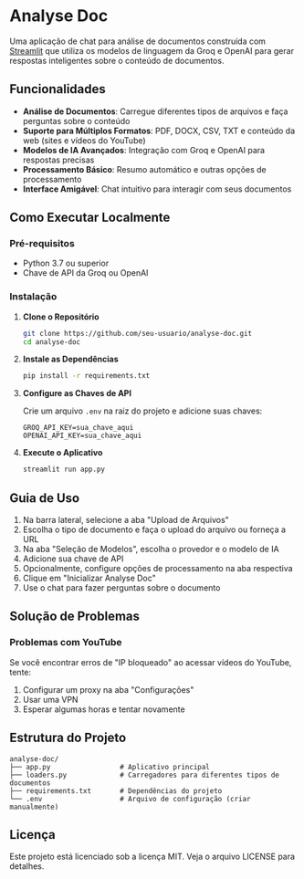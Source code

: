 # Analyse Doc

Uma aplicação de chat para análise de documentos construída com [Streamlit](https://streamlit.io) que utiliza os modelos de linguagem da Groq e OpenAI para gerar respostas inteligentes sobre o conteúdo de documentos.

## Funcionalidades

- **Análise de Documentos**: Carregue diferentes tipos de arquivos e faça perguntas sobre o conteúdo
- **Suporte para Múltiplos Formatos**: PDF, DOCX, CSV, TXT e conteúdo da web (sites e vídeos do YouTube)
- **Modelos de IA Avançados**: Integração com Groq e OpenAI para respostas precisas
- **Processamento Básico**: Resumo automático e outras opções de processamento
- **Interface Amigável**: Chat intuitivo para interagir com seus documentos

## Como Executar Localmente

### Pré-requisitos

- Python 3.7 ou superior
- Chave de API da Groq ou OpenAI

### Instalação

1. **Clone o Repositório**

   ```bash
   git clone https://github.com/seu-usuario/analyse-doc.git
   cd analyse-doc
   ```

2. **Instale as Dependências**

   ```bash
   pip install -r requirements.txt
   ```

3. **Configure as Chaves de API**

   Crie um arquivo `.env` na raiz do projeto e adicione suas chaves:

   ```
   GROQ_API_KEY=sua_chave_aqui
   OPENAI_API_KEY=sua_chave_aqui
   ```

4. **Execute o Aplicativo**

   ```bash
   streamlit run app.py
   ```

## Guia de Uso

1. Na barra lateral, selecione a aba "Upload de Arquivos"
2. Escolha o tipo de documento e faça o upload do arquivo ou forneça a URL
3. Na aba "Seleção de Modelos", escolha o provedor e o modelo de IA
4. Adicione sua chave de API
5. Opcionalmente, configure opções de processamento na aba respectiva
6. Clique em "Inicializar Analyse Doc"
7. Use o chat para fazer perguntas sobre o documento

## Solução de Problemas

### Problemas com YouTube

Se você encontrar erros de "IP bloqueado" ao acessar vídeos do YouTube, tente:

1. Configurar um proxy na aba "Configurações"
2. Usar uma VPN
3. Esperar algumas horas e tentar novamente

## Estrutura do Projeto

```
analyse-doc/
├── app.py                 # Aplicativo principal
├── loaders.py             # Carregadores para diferentes tipos de documentos
├── requirements.txt       # Dependências do projeto
└── .env                   # Arquivo de configuração (criar manualmente)
```

## Licença

Este projeto está licenciado sob a licença MIT. Veja o arquivo LICENSE para detalhes.
